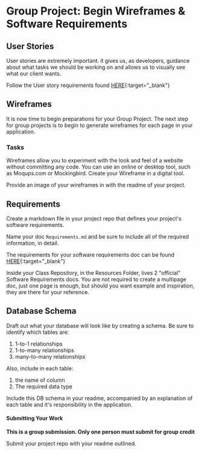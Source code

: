# Group Project: Begin Wireframes & Software Requirements

## User Stories
User stories are extremely important. it gives us, as developers, guidance about what
tasks we should be working on and allows us to visually see what our client wants. 

Follow the User story requirements found [HERE](./UserStories){:target="_blank"}


## Wireframes
It is now time to begin preparations for your Group Project. 
The next step for group projects is to begin to generate wireframes for 
each page in your application.

### Tasks
Wireframes allow you to experiment with the look and feel of a website 
without committing any code. You can use an online or desktop tool, such 
as Moqups.com or Mockingbird. Create your Wireframe in a digital tool.

Provide an image of your wireframes in with the readme of your project.

## Requirements
Create a markdown file in your project repo that defines your 
project's software requirements.

Name your doc `Requirements.md` and be sure to include all of the required information, in detail. 

The requirements for your software requirements doc can be found [HERE](SoftwareReqs){:target="_blank"} 

Inside your Class Repository, in the Resources Folder, lives 2 "official" Software Requirements docs. You 
are not required to create a multipage doc, just one page is enough, but should you want example and inspiration, they are there 
for your reference.

## Database Schema
Draft out what your database will look like by creating a schema. 
Be sure to identify which tables are:

1. 1-to-1 relationships
2. 1-to-many relationships
3. many-to-many relationships

Also, include in each table:
1. the name of column
2. The required data type

Include this DB schema in your readme, accompanied by an explanation of each table
and it's responsibility in the application. 

#### Submitting Your Work
**This is a group submission. Only one person must submit for 
group credit**

Submit your project repo with your readme outlined. 




